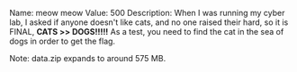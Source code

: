 Name: meow meow
Value: 500
Description: When I was running my cyber lab, I asked if anyone doesn't like cats, and no one raised their hard, so it is FINAL, **CATS >> DOGS!!!!!** As a test, you need to find the cat in the sea of dogs in order to get the flag.

Note: data.zip expands to around 575 MB.
